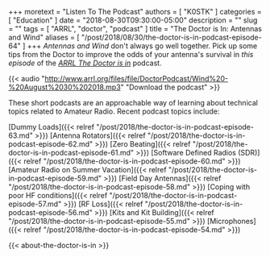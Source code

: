 +++
moretext = "Listen To The Podcast"
authors = [ "K0STK" ]
categories = [ "Education" ]
date = "2018-08-30T09:30:00-05:00"
description = ""
slug = ""
tags = [ "ARRL", "doctor", "podcast" ]
title = "The Doctor is In: Antennas and Wind"
aliases = [ "/post/2018/08/30/the-doctor-is-in-podcast-episode-64" ]
+++
*Antennas and Wind*
don't always go well together. Pick up some tips from the Doctor to
improve the odds of your antenna's survival in
*this episode*
of the
[*ARRL The Doctor is in*](http://www.arrl.org/doctor/) podcast. 

<!--more-->

{{< audio "http://www.arrl.org/files/file/DoctorPodcast/Wind%20-%20August%2030%202018.mp3" "Download the podcast" >}}

These short podcasts are an approachable way of learning about technical
topics related to Amateur Radio. Recent podcast topics include:

[Dummy Loads]({{< relref "/post/2018/the-doctor-is-in-podcast-episode-63.md" >}})
[Antenna Rotators]({{< relref "/post/2018/the-doctor-is-in-podcast-episode-62.md" >}})
[Zero Beating]({{< relref "/post/2018/the-doctor-is-in-podcast-episode-61.md" >}})
[Software Defined Radios (SDR)]({{< relref "/post/2018/the-doctor-is-in-podcast-episode-60.md" >}})
[Amateur Radio on Summer Vacation]({{< relref "/post/2018/the-doctor-is-in-podcast-episode-59.md" >}})
[Field Day Antennas]({{< relref "/post/2018/the-doctor-is-in-podcast-episode-58.md" >}})
[Coping with poor HF conditions]({{< relref "/post/2018/the-doctor-is-in-podcast-episode-57.md" >}})
[RF Loss]({{< relref "/post/2018/the-doctor-is-in-podcast-episode-56.md" >}})
[Kits and Kit Building]({{< relref "/post/2018/the-doctor-is-in-podcast-episode-55.md" >}})
[Microphones]({{< relref "/post/2018/the-doctor-is-in-podcast-episode-54.md" >}})

{{< about-the-doctor-is-in >}}
